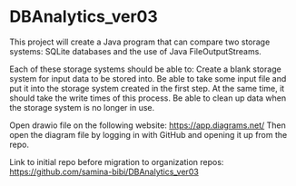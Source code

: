 # DBAnalytics_ver03
This project will create a Java program that can compare two storage systems: SQLite databases and the use of Java FileOutputStreams. 

Each of these storage systems should be able to:
  Create a blank storage system for input data to be stored into.
  Be able to take some input file and put it into the storage system created in the first step.
    At the same time, it should take the write times of this process.
  Be able to clean up data when the storage system is no longer in use.

Open drawio file on the following website:
https://app.diagrams.net/
Then open the diagram file by logging in with GitHub and opening it up from the repo.

Link to initial repo before migration to organization repos:
https://github.com/samina-bibi/DBAnalytics_ver03
